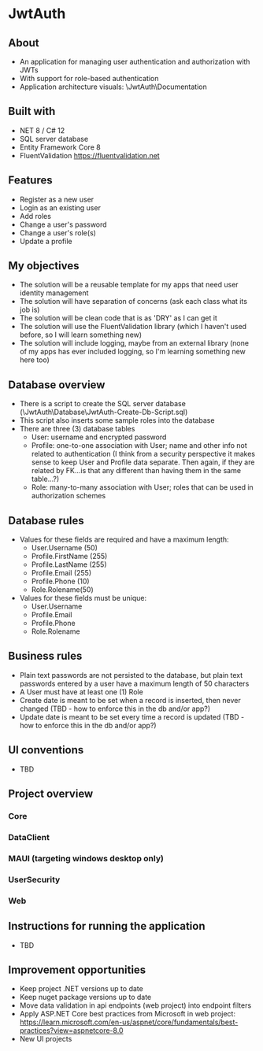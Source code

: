 # JwtAuth

## About
 - An application for managing user authentication and authorization with JWTs
 - With support for role-based authentication
 - Application architecture visuals: \JwtAuth\Documentation

## Built with
 - NET 8 / C# 12
 - SQL server database
 - Entity Framework Core 8
 - FluentValidation https://fluentvalidation.net

## Features
 - Register as a new user
 - Login as an existing user
 - Add roles
 - Change a user's password
 - Change a user's role(s)
 - Update a profile

## My objectives
 - The solution will be a reusable template for my apps that need user identity management
 - The solution will have separation of concerns (ask each class what its job is)
 - The solution will be clean code that is as 'DRY' as I can get it
 - The solution will use the FluentValidation library (which I haven't used before, so I will learn something new)
 - The solution will include logging, maybe from an external library (none of my apps has ever included logging, so I'm learning something new here too)

## Database overview
 - There is a script to create the SQL server database (\JwtAuth\Database\JwtAuth-Create-Db-Script.sql)
 - This script also inserts some sample roles into the database
 - There are three (3) database tables
	- User: username and encrypted password
	- Profile: one-to-one association with User; name and other info not related to authentication (I think from a security perspective it makes sense to keep User and Profile data separate. Then again, if they are related by FK...is that any different than having them in the same table...?)
	- Role: many-to-many association with User; roles that can be used in authorization schemes

## Database rules
 - Values for these fields are required and have a maximum length:
	- User.Username (50)
	- Profile.FirstName (255)
	- Profile.LastName (255)
	- Profile.Email (255)
	- Profile.Phone (10)
	- Role.Rolename(50)
 - Values for these fields must be unique:
	- User.Username
	- Profile.Email
	- Profile.Phone
	- Role.Rolename

## Business rules
 - Plain text passwords are not persisted to the database, but plain text passwords entered by a user have a maximum length of 50 characters
 - A User must have at least one (1) Role
 - Create date is meant to be set when a record is inserted, then never changed (TBD - how to enforce this in the db and/or app?)
 - Update date is meant to be set every time a record is updated  (TBD - how to enforce this in the db and/or app?)

## UI conventions
 - TBD

## Project overview
### Core
### DataClient
### MAUI (targeting windows desktop only)
### UserSecurity
### Web

## Instructions for running the application
 - TBD

## Improvement opportunities
 - Keep project .NET versions up to date
 - Keep nuget package versions up to date
 - Move data validation in api endpoints (web project) into endpoint filters
 - Apply ASP.NET Core best practices from Microsoft in web project: https://learn.microsoft.com/en-us/aspnet/core/fundamentals/best-practices?view=aspnetcore-8.0
 - New UI projects
